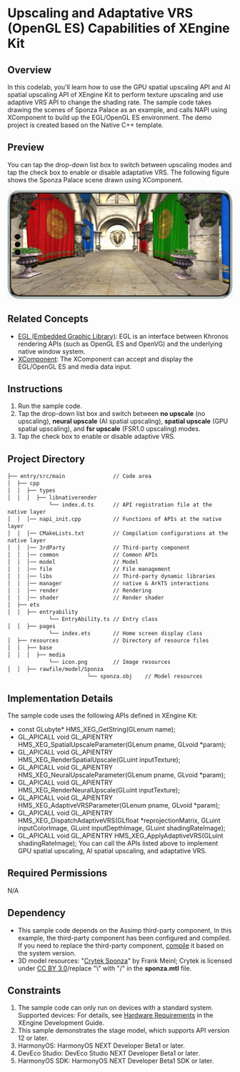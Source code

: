 # Upscaling and Adaptative VRS (OpenGL ES) Capabilities of XEngine Kit

## Overview

In this codelab, you'll learn how to use the GPU spatial upscaling API and AI spatial upscaling API of XEngine Kit to perform texture upscaling and use adaptive VRS API to change the shading rate. The sample code takes drawing the scenes of Sponza Palace as an example, and calls NAPI using XComponent to build up the EGL/OpenGL ES environment. The demo project is created based on the Native C++ template.

## Preview

You can tap the drop-down list box to switch between upscaling modes and tap the check box to enable or disable adaptative VRS. The following figure shows the Sponza Palace scene drawn using XComponent.

![XEngine Spatial Upscale](screenshots/device/XEngine_GLES_Spatial_Upscale_Example.jpg)

## Related Concepts

- [EGL (Embedded Graphic Library)](https://developer.huawei.com/consumer/en/doc/harmonyos-references/egl): EGL is an interface between Khronos rendering APIs (such as OpenGL ES and OpenVG) and the underlying native window system.
- [XComponent](https://developer.huawei.com/consumer/en/doc/harmonyos-references/ts-basic-components-xcomponent): The XComponent can accept and display the EGL/OpenGL ES and media data input.

## Instructions

1. Run the sample code.
2. Tap the drop-down list box and switch between **no upscale** (no upscaling), **neural upscale** (AI spatial upscaling), **spatial upscale** (GPU spatial upscaling), and **fsr upscale** (FSR1.0 upscaling) modes.
3. Tap the check box to enable or disable adaptive VRS.

## Project Directory
```
├── entry/src/main	             // Code area
│  ├── cpp
│  │  ├── types
│  │  │  ├── libnativerender
             └── index.d.ts      // API registration file at the native layer
│  │  │── napi_init.cpp          // Functions of APIs at the native layer
│  │  │── CMakeLists.txt         // Compilation configurations at the native layer
│  │  │── 3rdParty               // Third-party component
│  │  │── common                 // Common APIs
│  │  │── model                  // Model
│  │  │── file                   // File management
│  │  │── libs                   // Third-party dynamic libraries
│  │  │── manager                // native & ArkTS interactions
│  │  │── render                 // Rendering
│  │  │── shader                 // Render shader
│  ├── ets
│  │  ├── entryability
             └── EntryAbility.ts // Entry class
│  │  ├── pages
             └── index.ets       // Home screen display class
│  ├── resources                 // Directory of resource files
│  │  ├── base
│  │  │  ├── media
             └── icon.png        // Image resources
│  │  ├── rawfile/model/Sponza
                         └── sponza.obj    // Model resources
```

## Implementation Details
The sample code uses the following APIs defined in XEngine Kit:
* const GLubyte* HMS_XEG_GetString(GLenum name);
* GL_APICALL void GL_APIENTRY HMS_XEG_SpatialUpscaleParameter(GLenum pname, GLvoid *param);
* GL_APICALL void GL_APIENTRY HMS_XEG_RenderSpatialUpscale(GLuint inputTexture);
* GL_APICALL void GL_APIENTRY HMS_XEG_NeuralUpscaleParameter(GLenum pname, GLvoid *param);
* GL_APICALL void GL_APIENTRY HMS_XEG_RenderNeuralUpscale(GLuint inputTexture);
* GL_APICALL void GL_APIENTRY HMS_XEG_AdaptiveVRSParameter(GLenum pname, GLvoid *param);
* GL_APICALL void GL_APIENTRY HMS_XEG_DispatchAdaptiveVRS(GLfloat *reprojectionMatrix, GLuint inputColorImage, GLuint inputDepthImage, GLuint shadingRateImage);
* GL_APICALL void GL_APIENTRY HMS_XEG_ApplyAdaptiveVRS(GLuint shadingRateImage);
You can call the APIs listed above to implement GPU spatial upscaling, AI spatial upscaling, and adaptative VRS.

## Required Permissions

N/A

## Dependency

* This sample code depends on the Assimp third-party component, In this example, the third-party component has been configured and compiled. If you need to replace the third-party component, [compile](https://gitee.com/openharmony-sig/tpc_c_cplusplus/tree/master) it based on the system version.
* 3D model resources: "[Crytek Sponza](https://casual-effects.com/data/)" by Frank Meinl; Crytek is licensed under [CC BY 3.0](https://creativecommons.org/licenses/by/3.0/)/replace "\\\" with "/" in the **sponza.mtl** file.

## Constraints

1. The sample code can only run on devices with a standard system. Supported devices: For details, see [Hardware Requirements](https://developer.huawei.com/consumer/en/doc/harmonyos-guides/xengine-kit-preparations) in the XEngine Development Guide.
2. This sample demonstrates the stage model, which supports API version 12 or later.
3. HarmonyOS: HarmonyOS NEXT Developer Beta1 or later.
4. DevEco Studio: DevEco Studio NEXT Developer Beta1 or later.
5. HarmonyOS SDK: HarmonyOS NEXT Developer Beta1 SDK or later.
